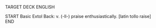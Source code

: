 TARGET DECK
ENGLISH

START
Basic
Extol
Back: v. (-ll-) praise enthusiastically. [latin tollo raise]
END
